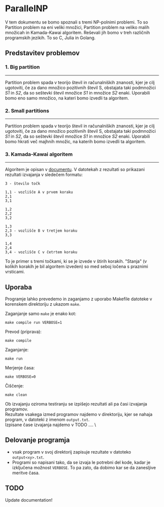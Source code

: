 # ParallelNP

V tem dokumentu se bomo spoznali s tremi NP-polnimi problemi. To so Partition problem na eni veliki množici, Partition problem na veliko malih množicah in Kamada-Kawai algoritem. Reševali jih bomo v treh različnih programskih jezikih. To so C, Julia in Golang.

## Predstavitev problemov


### 1. Big partition
---
Partition problem spada v teorijo števil in računalniških znanosti, kjer je cilj ugotoviti, če za dano množico pozitivnih števil S, obstajata taki podmnožici _S1_ in _S2_, da so seštevki števil množice _S1_ in množice _S2_ enaki.
Uporabili bomo eno samo množico, na kateri bomo izvedli ta algoritem.

### 2. Small partitions
---
Partition problem spada v teorijo števil in računalniških znanosti, kjer je cilj ugotoviti, če za dano množico pozitivnih števil S, obstajata taki podmnožici _S1_ in _S2_, da so seštevki števil množice _S1_ in množice _S2_ enaki.
Uporabili bomo hkrati več majhnih množic, na katerih bomo izvedli ta algoritem.

### 3. Kamada-Kawai algoritem
---
Algoritem je opisan v [documentu](./docs/document.pdf). V datotekah z rezultati so prikazani rezultati izvajanja v sledečem formatu:
```
3 - število točk

1,1 - vozlišče A v prvem koraku
2,1 
3,1

1,2
2,2
3,2

1,3
2,3 - vozlišče B v tretjem koraku
3,3

1,4
2,4
3,4 - vozlišče C v četrtem koraku
```
To je primer s tremi točkami, ki se je izvede v štirih korakih. "Stanja" (v kolikih korakih je bil algoritem izveden) so med seboj ločena s praznimi vrsticami.

## Uporaba
Programje lahko prevedemo in zaganjamo z uporabo Makefile datoteke v korenskem direktoriju z ukazom `make`.

Zaganjanje samo `make` je enako kot:
```make
make compile run VERBOSE=1
```

Prevod (priprava):
```make
make compile
```

Zaganjanje:
```make
make run
```

Merjenje časa:
```make
make VERBOSE=0
```

Čiščenje:
```make
make clean
```

Ob izvajanju oziroma testiranju se izpišejo rezultati ali pa časi izvajanja programov.\
Rezultate vsakega izmed programov najdemo v direktoriju, kjer se nahaja program, v datoteki z imenom `output.txt`.\
Izpisane čase izvajanja najdemo v TODO .... \

## Delovanje programja
- vsak program v svoj direktorij zapisuje rezultate v datoteko `output<xy>.txt`.
- Programi so napisani tako, da se izvaja le potrebni del kode, kadar je izključena možnost `VERBOSE`. To pa zato, da dobimo kar se da zanesljive meritve časa.


## TODO
Update documentation!
